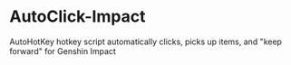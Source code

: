 # AutoClick-Impact
AutoHotKey hotkey script automatically clicks, picks up items, and "keep forward" for Genshin Impact
